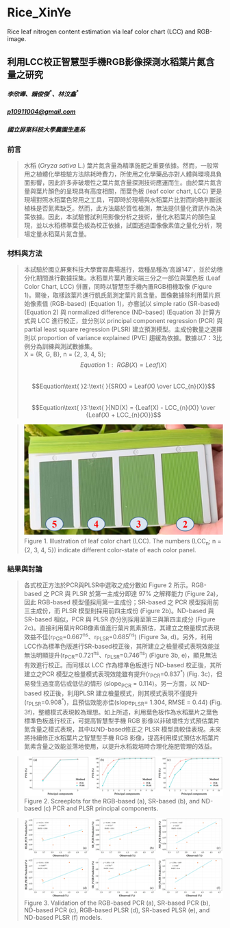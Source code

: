 # Rice_XinYe
Rice leaf nitrogen content estimation via leaf color chart (LCC) and RGB-image.

## **利用LCC校正智慧型手機RGB影像探測水稻葉片氮含量之研究**
##### 李欣曄、賴俊傑<sup>\*</sup>、林汶鑫<sup>\*</sup>
##### p10911004@gmail.com
##### 國立屏東科技大學農園生產系

### 前言
>水稻 (*Oryza sativa* L.) 葉片氮含量為精準施肥之重要依據。然而，一般常用之植體化學檢驗方法除耗時費力，所使用之化學藥品亦對人體與環境具負面影響，因此許多非破壞性之葉片氮含量探測技術應運而生。由於葉片氮含量與葉片顏色的呈現具有高度相關，而葉色板 (leaf color chart, LCC) 更是現場對照水稻葉色常用之工具，可即時於現場與水稻葉片比對而約略判斷該植株是否氮素缺乏。然而，此方法屬於質性檢測，無法提供量化資訊作為決策依據。因此，本試驗嘗試利用影像分析之技術，量化水稻葉片的顏色呈現，並以水稻標準葉色板為校正依據，試圖透過圖像像素值之量化分析，現場定量水稻葉片氮含量。

### 材料與方法
>本試驗於國立屏東科技大學實習農場進行，栽種品種為‘高雄147’，並於幼穗分化期間進行數據採集。水稻單片葉片離尖端三分之一部位與葉色板 (Leaf Color Chart, LCC) 併置，同時以智慧型手機內置RGB相機取像 (Figure 1)。爾後，取樣該葉片進行凱氏氮測定葉片氮含量。圖像數據除利用葉片原始像素值 (RGB-based) (Equation 1)，亦嘗試以 simple ratio (SR-based) (Equation 2) 與 normalized difference (ND-based) (Equation 3) 計算方式與 LCC 進行校正，並分別以 principal component regression (PCR) 與 partial least square regression (PLSR) 建立預測模型。主成份數量之選擇則以 proportion of variance explained (PVE) 趨緩為依據。數據以7：3比例分為訓練與測試數據集。  
X = {R, G, B}, n = {2, 3, 4, 5};  
$$Equation\text{ }1:\text{    }{RGB(X) = Leaf(X)}$$  
$$Equation\text{ }2:\text{    }{SR(X) = Leaf(X) \over LCC_{n}(X)}$$  
$$Equation\text{ }3:\text{    }{ND(X) = {Leaf(X) - LCC_{n}(X)} \over {Leaf(X) + LCC_{n}(X)}}$$  
  
>![Figure 1](Figure1.png)  
>Figure 1. Illustration of leaf color chart (LCC). The numbers (LCC<sub>n</sub>; n = {2, 3, 4, 5}) indicate different color-state of each color panel.

### 結果與討論
>各式校正方法於PCR與PLSR中選取之成分數如 Figure 2 所示。RGB-based 之 PCR 與 PLSR 於第一主成分即達 97% 之解釋能力 (Figure 2a)，因此 RGB-based 模型僅採用第一主成份；SR-based 之 PCR 模型採用前三主成份，而 PLSR 模型則採用前四主成份 (Figure 2b)。ND-based 與 SR-based 相似，PCR 與 PLSR 亦分別採用至第三與第四主成分 (Figure 2c)。直接利用葉片RGB像素值進行葉片氮素預估，其建立之檢量模式表現效益不佳(r<sub>PCR</sub>=0.667<sup>ns</sup>、r<sub>PLSR</sub>=0.685<sup>ns</sup>) (Figure 3a, d)。另外，利用 LCC作為標準色版進行SR-based校正後，其所建立之檢量模式表現效能並無法明顯提升(r<sub>PCR</sub>=0.721<sup>ns</sup>、r<sub>PLSR</sub>=0.746<sup>ns</sup>) (Figure 3b, e)，顯見無法有效進行校正。而同樣以 LCC 作為標準色板進行 ND-based 校正後，其所建立之PCR 模型之檢量模式表現效能雖有提升(r<sub>PCR</sub>=0.837<sup>\*</sup>) (Fig. 3c)，但易發生過度高估或低估的情形 (slope<sub>PCR</sub> = 0.114)。另一方面，以 ND-based 校正後，利用PLSR 建立檢量模式，則其模式表現不僅提升(r<sub>PLSR</sub>=0.908<sup>\*</sup>)，且預估效能亦佳(slope<sub>PLSR</sub>= 1.304, RMSE = 0.44) (Fig. 3f)，整體模式表現較為理想。如上所述，利用葉色板作為水稻葉片之葉色標準色板進行校正，可提高智慧型手機 RGB 影像以非破壞性方式預估葉片氮含量之模式表現，其中以ND-based修正之 PLSR 模型具較佳表現。未來將持續修正水稻葉片之智慧型手機 RGB 影像，提高利用模式預估水稻葉片氮素含量之效能並落地使用，以提升水稻栽培時合理化施肥管理的效益。  
  
>![Figure 2](Figure2.png)  
>Figure 2. Screeplots for the RGB-based (a), SR-based (b), and ND-based (c) PCR and PLSR principal components.  
  
>![Figure 3](Figure3.png)  
>Figure 3. Validation of the RGB-based PCR (a), SR-based PCR (b), ND-based PCR (c), RGB-based PLSR (d), SR-based PLSR (e), and ND-based PLSR (f) models.
